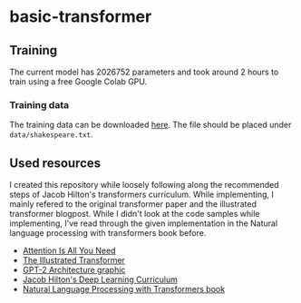 # basic-transformer

## Training

The current model has 2026752 parameters and took around 2 hours to train using a free Google Colab GPU.

### Training data
The training data can be downloaded [here](https://www.gutenberg.org/files/100/100-0.txt). The file should be placed under ```data/shakespeare.txt```.

## Used resources

I created this repository while loosely following along the recommended steps of Jacob Hilton's transformers curriculum. While implementing, I mainly refered to the original transformer paper and the illustrated transformer blogpost. While I didn't look at the code samples while implementing, I've read through the given implementation in the Natural language processing with transformers book before.

- [Attention Is All You Need](https://arxiv.org/abs/1706.03762)
- [The Illustrated Transformer](https://jalammar.github.io/illustrated-transformer/)
- [GPT-2 Architecture graphic](https://en.wikipedia.org/wiki/GPT-2#/media/File:Full_GPT_architecture.png)
- [Jacob Hilton's Deep Learning Curriculum](https://github.com/jacobhilton/deep_learning_curriculum/blob/master/1-Transformers.md)
- [Natural Language Processing with Transformers book](https://www.oreilly.com/library/view/natural-language-processing/9781098136789/) 